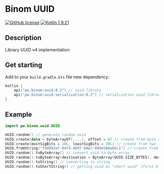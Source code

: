 # Binom UUID
[![GitHub license](https://img.shields.io/badge/license-Apache%20License%202.0-blue.svg?style=flat)](http://www.apache.org/licenses/LICENSE-2.0)
[![Kotlin 1.9.21](https://img.shields.io/badge/Kotlin-1.9.21-blue.svg?style=flat&logo=kotlin)](http://kotlinlang.org)

## Description
Library UUID v4 implementation

## Get starting
Add to your `build.gradle.kts` file new dependency:
```kotlin
kotlin {
    api("pw.binom:uuid:0.2") // uuid library
    api("pw.binom:uuid-serialization:0.2") // serialization uuid library for kotlinx-serialization
}
```

## Example
```kotlin
import pw.binom.uuid.UUID

UUID.random() // generate random uuid
UUID.create(data = byteArrayOf(....), offset = 0) // create from byte array
UUID.create(mostSigBits = 10L, leastSigBits = 20L) // create from two longs
UUID.fromString("f9d992e7-94f4-4697-88e7-099e580a6bc1") // create from string
UUID.random().toByteArray() // convert uuid to byte array
UUID.random().toByteArray(destination = ByteArray(UUID.SIZE_BYTES), destinationOffset = 0) // convert uuid to given byte array, not creating new
UUID.random().toString() // converting to string
UUID.random().toShortString() // getting uuid as "short uuid" (first 8 bytes of uuid)
```